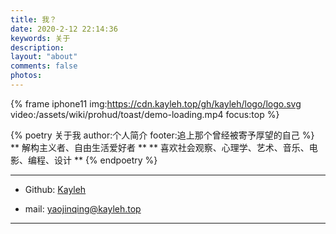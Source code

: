 ```yaml
---
title: 我？
date: 2020-2-12 22:14:36
keywords: 关于
description: 
layout: "about"
comments: false
photos: 
---
```


[//]: # (```text)

[//]: # (         ,-.                              ,--,                 ,---,)

[//]: # (     ,--/ /|                            ,--.'|               ,--.' |)

[//]: # (   ,--. :/ |                            |  | :               |  |  :)

[//]: # (   :  : ' /                             :  : '               :  :  :)

[//]: # (   |  '  /       ,--.--.          .--,  |  ' |       ,---.   :  |  |,--.)

[//]: # (   '  |  :      /       \       /_ ./|  '  | |      /     \  |  :  '   |)

[//]: # (   |  |   \    .--.  .-. |   , ' , ' :  |  | :     /    /  | |  |   /' :)

[//]: # (   '  : |. \    \__\/: . .  /___/ \: |  '  : |__  .    ' / | '  :  | | |)

[//]: # (   |  | ' \ \   ," .--.; |   .  \  ' |  |  | '.'| '   ;   /| |  |  ' | :)

[//]: # (   '  : |--'   /  /  ,.  |    \  ;   :  ;  :    ; '   |  / | |  :  :_:,')

[//]: # (   ;  |,'     ;  :   .'   \    \  \  ;  |  ,   /  |   :    | |  | ,')

[//]: # (   '--'       |  ,     .-./     :  \  \  ---`-'    \   \  /  `--'')

[//]: # (               `--`---'          \  ' ;             `----')

[//]: # (                                  `--`)

[//]: # (```)

[//]: # (<a href="https://github.com/Kayleh">)

[//]: # (<img alt="Social banner for Sanonz" src="https://cdn.kayleh.top/gh/kayleh/kayleh/about/about.svg"/>)

[//]: # (</a>)

{% frame iphone11 img:https://cdn.kayleh.top/gh/kayleh/logo/logo.svg video:/assets/wiki/prohud/toast/demo-loading.mp4 focus:top %}

{% poetry 关于我 author:个人简介 footer:追上那个曾经被寄予厚望的自己 %}
** 解构主义者、自由生活爱好者 **
** 喜欢社会观察、心理学、艺术、音乐、电影、编程、设计 **
{% endpoetry %}

[//]: # ({% image https://cdn.kayleh.top/gh/kayleh/kayleh/about/about.svg 关于 download:https://cdn.kayleh.top/gh/kayleh/kayleh/about/about.svg %})

---

- Github: [Kayleh](https://github.com/Kayleh)

- mail: [yaojinqing@kayleh.top](mailto:yaojinqing@kayleh.top)

---


